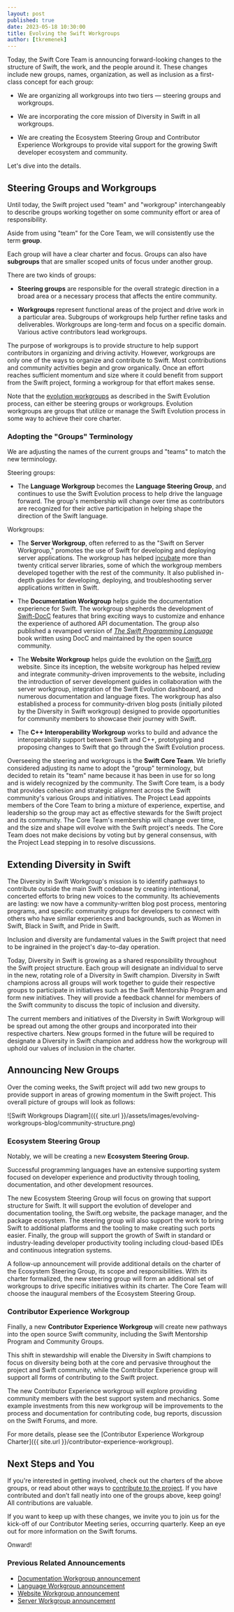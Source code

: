 ```yaml
---
layout: post
published: true
date: 2023-05-18 10:30:00
title: Evolving the Swift Workgroups
author: [tkremenek]
---
```


Today, the Swift Core Team is announcing forward-looking changes to the structure of Swift, the work, and the people around it. These changes include new groups, names, organization, as well as inclusion as a first-class concept for each group:

* We are organizing all workgroups into two tiers — steering groups and workgroups.

* We are incorporating the core mission of Diversity in Swift in all workgroups.

* We are creating the Ecosystem Steering Group and Contributor Experience Workgroups to provide vital support for the growing Swift developer ecosystem and community.

Let's dive into the details.

## Steering Groups and Workgroups

Until today, the Swift project used "team" and "workgroup" interchangeably to describe groups working together on some community effort or area of responsibility.

Aside from using "team" for the Core Team, we will consistently use the term **group**.

Each group will have a clear charter and focus.  Groups can also have **subgroups** that are smaller scoped units of focus under another group.

There are two kinds of groups:

* **Steering groups** are responsible for the overall strategic direction in a broad area or a necessary process that affects the entire community.

* **Workgroups** represent functional areas of the project and drive work in a particular area.  Subgroups of workgroups help further refine tasks and deliverables.  Workgroups are long-term and focus on a specific domain.  Various active contributors lead workgroups.

The purpose of workgroups is to provide structure to help support contributors in organizing and driving activity.  However, workgroups are only one of the ways to organize and contribute to Swift.  Most contributions and community activities begin and grow organically.  Once an effort reaches sufficient momentum and size where it could benefit from support from the Swift project, forming a workgroup for that effort makes sense.

Note that the [evolution workgroups](https://github.com/apple/swift-evolution/blob/main/process.md) as described in the Swift Evolution process, can either be steering groups or workgroups.  Evolution workgroups are groups that utilize or manage the Swift Evolution process in some way to achieve their core charter.

### Adopting the "Groups" Terminology

We are adjusting the names of the current groups and "teams" to match the new terminology.

Steering groups:

* The **Language Workgroup** becomes the **Language Steering Group**, and continues to use the Swift Evolution process to help drive the language forward. The group's membership will change over time as contributors are recognized for their active participation in helping shape the direction of the Swift language.

Workgroups:

* The **Server Workgroup**, often referred to as the "Swift on Server Workgroup," promotes the use of Swift for developing and deploying server applications.
The workgroup has helped [incubate](https://www.swift.org/sswg/incubation-process.html) more than twenty critical server libraries, some of which the workgroup members developed together with the rest of the community.  It also published in-depth guides for developing, deploying, and troubleshooting server applications written in Swift.

* The **Documentation Workgroup** helps guide the documentation experience for Swift.  The workgroup shepherds the development of [Swift-DocC](https://github.com/apple/swift-docc) features that bring exciting ways to customize and enhance the experience of authored API documentation.  The group also published a revamped version of _[The Swift Programming Language](https://docs.swift.org/swift-book/documentation/the-swift-programming-language/)_ book written using DocC and maintained by the open source community.

* The **Website Workgroup** helps guide the evolution on the [Swift.org](http://swift.org/) website. Since its inception, the website workgroup has helped review and integrate community-driven improvements to the website, including the introduction of server development guides in collaboration with the server workgroup, integration of the Swift Evolution dashboard, and numerous documentation and language fixes. The workgroup has also established a process for community-driven blog posts (initially piloted by the Diversity in Swift workgroup) designed to provide opportunities for community members to showcase their journey with Swift.

* The **C++ Interoperability Workgroup** works to build and advance the interoperability support between Swift and C++, prototyping and proposing changes to Swift that go through the Swift Evolution process.

Overseeing the steering and workgroups is the **Swift Core Team**.  We briefly considered adjusting its name to adopt the "group" terminology, but decided to retain its "team" name because it has been in use for so long and is widely recognized by the community.  The Swift Core team, is a body that provides cohesion and strategic alignment across the Swift community's various Groups and initiatives.  The Project Lead appoints members of the Core Team to bring a mixture of experience, expertise, and leadership so the group may act as effective stewards for the Swift project and its community.  The Core Team's membership will change over time, and the size and shape will evolve with the Swift project's needs.  The Core Team does not make decisions by voting but by general consensus, with the Project Lead stepping in to resolve discussions.

## Extending Diversity in Swift

The Diversity in Swift Workgroup's mission is to identify pathways to contribute outside the main Swift codebase by creating intentional, concerted efforts to bring new voices to the community.  Its achievements are lasting:  we now have a community-written blog post process, mentoring programs, and specific community groups for developers to connect with others who have similar experiences and backgrounds, such as Women in Swift, Black in Swift, and Pride in Swift.

Inclusion and diversity are fundamental values in the Swift project that need to be ingrained in the project's day-to-day operation.

Today, Diversity in Swift is growing as a shared responsibility throughout the Swift project structure.  Each group will designate an individual to serve in the new, rotating role of a Diversity in Swift champion.  Diversity in Swift champions across all groups will work together to guide their respective groups to participate in initiatives such as the Swift Mentorship Program and form new initiatives.  They will provide a feedback channel for members of the Swift community to discuss the topic of inclusion and diversity.

The current members and initiatives of the Diversity in Swift Workgroup will be spread out among the other groups and incorporated into their respective charters.  New groups formed in the future will be required to designate a Diversity in Swift champion and address how the workgroup will uphold our values of inclusion in the charter.

## Announcing New Groups

Over the coming weeks, the Swift project will add two new groups to provide support in areas of growing momentum in the Swift project.  This overall picture of groups will look as follows:

![Swift Workgroups Diagram]({{ site.url }}/assets/images/evolving-workgroups-blog/community-structure.png)

### Ecosystem Steering Group

Notably, we will be creating a new **Ecosystem Steering Group.**

Successful programming languages have an extensive supporting system focused on developer experience and productivity through tooling, documentation, and other development resources.

The new Ecosystem Steering Group will focus on growing that support structure for Swift.  It will support the evolution of developer and documentation tooling, the Swift.org website, the package manager, and the package ecosystem.  The steering group will also support the work to bring Swift to additional platforms and the tooling to make creating such ports easier.  Finally, the group will support the growth of Swift in standard or industry-leading developer productivity tooling including cloud-based IDEs and continuous integration systems.

A follow-up announcement will provide additional details on the charter of the Ecosystem Steering Group, its scope and responsibilities. With its charter formalized, the new steering group will form an additional set of workgroups to drive specific initiatives within its charter.  The Core Team will choose the inaugural members of the Ecosystem Steering Group.

### Contributor Experience Workgroup

Finally, a new **Contributor Experience Workgroup** will create new pathways into the open source Swift community, including the Swift Mentorship Program and Community Groups.

This shift in stewardship will enable the Diversity in Swift champions to focus on diversity being both at the core and pervasive throughout the project and Swift community, while the Contributor Experience group will support all forms of contributing to the Swift project.

The new Contributor Experience workgroup will explore providing community members with the best support system and mechanics. Some example investments from this new workgroup will be improvements to the process and documentation for contributing code, bug reports, discussion on the Swift Forums, and more.

For more details, please see the [Contributor Experience Workgroup Charter]({{ site.url }}/contributor-experience-workgroup).

## Next Steps and You

If you're interested in getting involved, check out the charters of the above groups, or read about other ways to [contribute to the project](https://www.swift.org/contributing/). If you have contributed and don’t fall neatly into one of the groups above, keep going! All contributions are valuable.

If you want to keep up with these changes, we invite you to join us for the kick-off of our Contributor Meeting series, occurring quarterly. Keep an eye out for more information on the Swift forums.

Onward!

### Previous Related Announcements

* [Documentation Workgroup announcement](https://www.swift.org/blog/documentation-workgroup/)
* [Language Workgroup announcement](https://www.swift.org/blog/language-workgroup/)
* [Website Workgroup announcement](https://www.swift.org/blog/website-open-source/)
* [Server Workgroup announcement](https://www.swift.org/blog/server-api-workgroup/)

